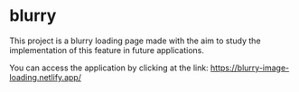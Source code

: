# blurry

This project is a blurry loading page made with the aim to study the implementation of this feature in future applications.

You can access the application by clicking at the link: https://blurry-image-loading.netlify.app/
